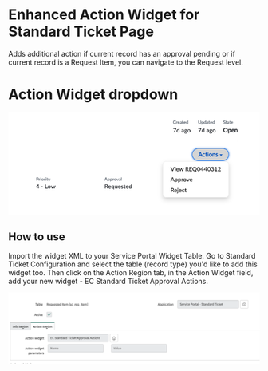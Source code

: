 
# Enhanced Action Widget for Standard Ticket Page

Adds additional action if current record has an approval pending or if current record is a Request Item, you can navigate to the Request level.
# Action Widget dropdown 
![Image of Action Widget on Service Portl Page](enhanced_action_sp_widget.png)

## How to use
Import the widget XML to your Service Portal Widget Table.
Go to Standard Ticket Configuration and select the table (record type) you'd like to add this widget too.
Then click on the Action Region tab, in the Action Widget field, add your new widget - EC Standard Ticket Approval Actions.


![Image of Standard Ticket Configuration](standard_ticket_config.png)
